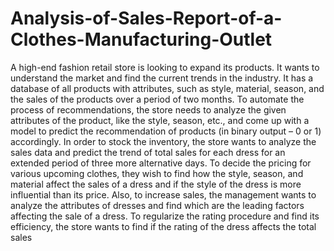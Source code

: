 # Analysis-of-Sales-Report-of-a-Clothes-Manufacturing-Outlet

A high-end fashion retail store is looking to expand its products. It wants to understand the market and find the current trends in the industry. It has a database of all products with attributes, such as style, material, season, and the sales of the products over a period of two months.
To automate the process of recommendations, the store needs to analyze the given attributes of the product, like the style, season, etc., and come up with a model to predict the recommendation of products (in binary output – 0 or 1) accordingly.
In order to stock the inventory, the store wants to analyze the sales data and predict the trend of total sales for each dress for an extended period of three more alternative days.
To decide the pricing for various upcoming clothes, they wish to find how the style, season, and material affect the sales of a dress and if the style of the dress is more influential than its price.
Also, to increase sales, the management wants to analyze the attributes of dresses and find which are the leading factors affecting the sale of a dress.
To regularize the rating procedure and find its efficiency, the store wants to find if the rating of the dress affects the total sales
